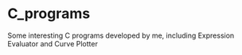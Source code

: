 # C_programs
Some interesting C programs developed by me, including Expression Evaluator and Curve Plotter
